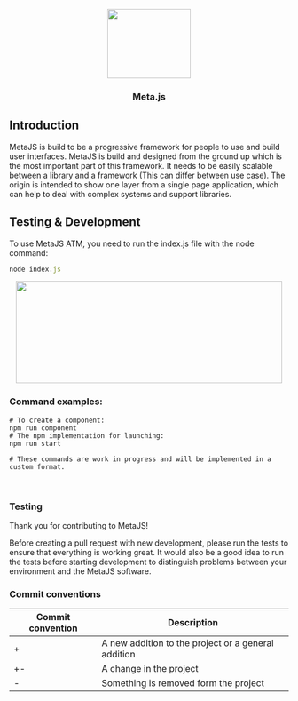  <p align="center"><img src="https://i.imgur.com/lBWRtnC.png" width="150" height="125"> </p>
<h3 align="center">Meta.js</h3>

## Introduction

MetaJS is build to be a progressive framework for people to use and build user interfaces. MetaJS is build and designed from the ground up which is the most important part of this framework. It needs to be easily scalable between a library and a framework (This can differ between use case). The origin is intended to show one layer from a single page application, which can help to deal with complex systems and support libraries.

## Testing & Development
To use MetaJS ATM, you need to run the index.js file with the node command:
```TypeScript
node index.js
```

<p align="center"><img src="https://media1.giphy.com/media/91Z5o8YS7aK2hPNN97/giphy.gif?cid=790b761106d23481f08de15856ece798a014113d110faeb1&rid=giphy.gif&ct=g" width="480" height="184"> </p>

### Command examples:

```shell
# To create a component:
npm run component
# The npm implementation for launching:
npm run start

# These commands are work in progress and will be implemented in a custom format.
```
<br>

### Testing
<p>Thank you for contributing to MetaJS!

Before creating a pull request with new development, please run the tests to ensure that everything is working great. It would also be a good idea to run the tests before starting development to distinguish problems between your environment and the MetaJS software. </p>

### Commit conventions
<table>
<thead>
<tr>
<th>Commit convention</th>
<th>Description</th>
</tr>
</thead>
<tbody>
 
<tr>
<td>+</td>
<td>A new addition to the project or a general addition</td>
</tr>
<tr>
<td>+-</td>
<td>A change in the project</td>
</tr>
<td>-</td>
<td>Something is removed form the project</td>
</tr>
</tbody>
</table>
